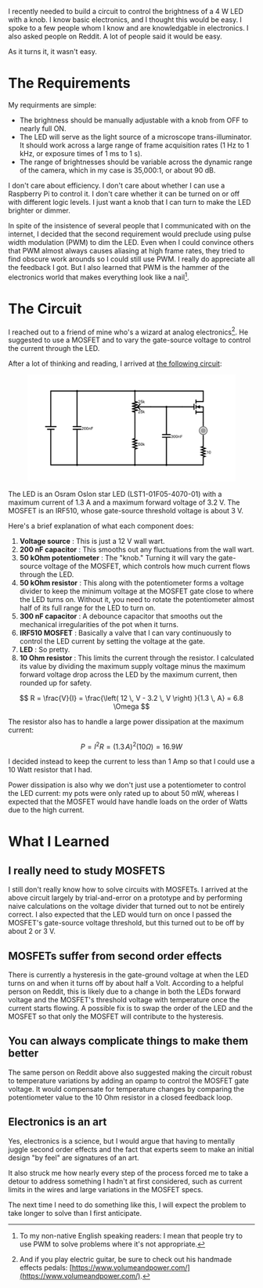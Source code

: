 <!--
.. title: An Analog LED Dimmer Circuit
.. slug: an-analog-led-dimmer-circuit
.. date: 2025-01-17 09:08:27 UTC+01:00
.. tags: electronics, optics
.. category: 
.. link: 
.. description: I present a first version of an analog dimmer circuit for high power LEDs.
.. type: text
.. has_math: true
-->

I recently needed to build a circuit to control the brightness of a 4 W LED with a knob. I know basic electronics, and I thought this would be easy. I spoke to a few people whom I know and are knowledgable in electronics. I also asked people on Reddit. A lot of people said it would be easy.

As it turns it, it wasn't easy.

# The Requirements

My requirments are simple:

- The brightness should be manually adjustable with a knob from OFF to nearly full ON.
- The LED will serve as the light source of a microscope trans-illuminator. It should work across a large range of frame acquisition rates (1 Hz to 1 kHz, or exposure times of 1 ms to 1 s).
- The range of brightnesses should be variable across the dynamic range of the camera, which in my case is 35,000:1, or about 90 dB.

I don't care about efficiency. I don't care about whether I can use a Raspberry Pi to control it. I don't care whether it can be turned on or off with different logic levels. I just want a knob that I can turn to make the LED brighter or dimmer.

In spite of the insistence of several people that I communicated with on the internet, I decided that the second requirement would preclude using pulse width modulation (PWM) to dim the LED. Even when I could convince others that PWM almost always causes aliasing at high frame rates, they tried to find obscure work arounds so I could still use PWM. I really do appreciate all the feedback I got. But I also learned that PWM is the hammer of the electronics world that makes everything look like a nail[^1].

# The Circuit

I reached out to a friend of mine who's a wizard at analog electronics[^2]. He suggested to use a MOSFET and to vary the gate-source voltage to control the current through the LED.

After a lot of thinking and reading, I arrived at [the following circuit](https://tinyurl.com/2cnw45fy):

<figure>
  <img src="/images/led-dimmer-circuit-v0.png">
</figure>

The LED is an Osram Oslon star LED (LST1-01F05-4070-01) with a maximum current of 1.3 A and a maximum forward voltage of 3.2 V. The MOSFET is an IRF510, whose gate-source threshold voltage is about 3 V.

Here's a brief explanation of what each component does:

1. **Voltage source** : This is just a 12 V wall wart.
1. **200 nF capacitor** : This smooths out any fluctuations from the wall wart.
1. **50 kOhm potentiometer** : The "knob." Turning it will vary the gate-source voltage of the MOSFET, which controls how much current flows through the LED.
1. **50 kOhm resistor** : This along with the potentiometer forms a voltage divider to keep the minimum voltage at the MOSFET gate close to where the LED turns on. Without it, you need to rotate the potentiometer almost half of its full range for the LED to turn on.
1. **300 nF capacitor** : A debounce capacitor that smooths out the mechanical irregularities of the pot when it turns.
1. **IRF510 MOSFET** : Basically a valve that I can vary continuously to control the LED current by setting the voltage at the gate.
1. **LED** : So pretty.
1. **10 Ohm resistor** : This limits the current through the resistor. I calculated its value by dividing the maximum supply voltage minus the maximum forward voltage drop across the LED by the maximum current, then rounded up for safety.

$$ R = \frac{V}{I} = \frac{\left( 12 \, V - 3.2 \, V \right) }{1.3 \, A} = 6.8 \Omega $$

The resistor also has to handle a large power dissipation at the maximum current:

$$ P = I^2 R = \left(1.3 \, A \right)^2 \left( 10 \Omega \right) = 16.9 W $$

I decided instead to keep the current to less than 1 Amp so that I could use a 10 Watt resistor that I had.

Power dissipation is also why we don't just use a potentiometer to control the LED current: my pots were only rated up to about 50 mW, whereas I expected that the MOSFET would have handle loads on the order of Watts due to the high current.

# What I Learned

## I really need to study MOSFETS

I still don't really know how to solve circuits with MOSFETs. I arrived at the above circuit largely by trial-and-error on a prototype and by performing naive calculations on the voltage divider that turned out to not be entirely correct. I also expected that the LED would turn on once I passed the MOSFET's gate-source voltage threshold, but this turned out to be off by about 2 or 3 V.

## MOSFETs suffer from second order effects

There is currently a hysteresis in the gate-ground voltage at when the LED turns on and when it turns off by about half a Volt. According to a helpful person on Reddit, this is likely due to a change in both the LEDs forward voltage and the MOSFET's threshold voltage with temperature once the current starts flowing. A possible fix is to swap the order of the LED and the MOSFET so that only the MOSFET will contribute to the hysteresis.

## You can always complicate things to make them better

The same person on Reddit above also suggested making the circuit robust to temperature variations by adding an opamp to control the MOSFET gate voltage. It would compensate for temperature changes by comparing the potentiometer value to the 10 Ohm resistor in a closed feedback loop.

## Electronics is an art

Yes, electronics is a science, but I would argue that having to mentally juggle second order effects and the fact that experts seem to make an initial design "by feel" are signatures of an art.

It also struck me how nearly every step of the process forced me to take a detour to address something I hadn't at first considered, such as current limits in the wires and large variations in the MOSFET specs.

The next time I need to do something like this, I will expect the problem to take longer to solve than I first anticipate.

[^1]: To my non-native English speaking readers: I mean that people try to use PWM to solve problems where it's not appropriate.
[^2]: And if you play electric guitar, be sure to check out his handmade effects pedals: [https://www.volumeandpower.com/](https://www.volumeandpower.com/).
